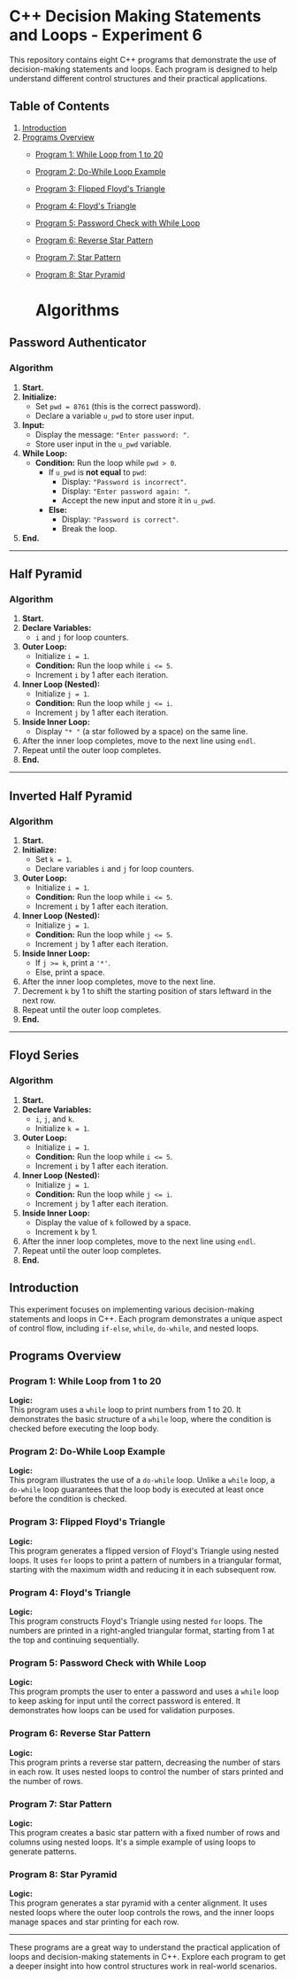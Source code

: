# C++ Decision Making Statements and Loops - Experiment 6

This repository contains eight C++ programs that demonstrate the use of decision-making statements and loops. Each program is designed to help understand different control structures and their practical applications.

## Table of Contents

1. [Introduction](#introduction)
2. [Programs Overview](#programs-overview)
   - [Program 1: While Loop from 1 to 20](#program-1-while-loop-from-1-to-20)
   - [Program 2: Do-While Loop Example](#program-2-do-while-loop-example)
   - [Program 3: Flipped Floyd's Triangle](#program-3-flipped-floyds-triangle)
   - [Program 4: Floyd's Triangle](#program-4-floyds-triangle)
   - [Program 5: Password Check with While Loop](#program-5-password-check-with-while-loop)
   - [Program 6: Reverse Star Pattern](#program-6-reverse-star-pattern)
   - [Program 7: Star Pattern](#program-7-star-pattern)
   - [Program 8: Star Pyramid](#program-8-star-pyramid)
  
     # Algorithms

## Password Authenticator

### Algorithm

1. **Start.**  
2. **Initialize:**  
   - Set `pwd = 8761` (this is the correct password).  
   - Declare a variable `u_pwd` to store user input.  
3. **Input:**  
   - Display the message: `"Enter password: "`.  
   - Store user input in the `u_pwd` variable.  
4. **While Loop:**  
   - **Condition:** Run the loop while `pwd > 0`.
     - If `u_pwd` is **not equal** to `pwd`:
       - Display: `"Password is incorrect"`.
       - Display: `"Enter password again: "`.
       - Accept the new input and store it in `u_pwd`.
     - **Else:**
       - Display: `"Password is correct"`.
       - Break the loop.  
5. **End.**

---

## Half Pyramid

### Algorithm

1. **Start.**  
2. **Declare Variables:**  
   - `i` and `j` for loop counters.  
3. **Outer Loop:**  
   - Initialize `i = 1`.  
   - **Condition:** Run the loop while `i <= 5`.
   - Increment `i` by 1 after each iteration.
4. **Inner Loop (Nested):**  
   - Initialize `j = 1`.  
   - **Condition:** Run the loop while `j <= i`.
   - Increment `j` by 1 after each iteration.
5. **Inside Inner Loop:**  
   - Display `"* "` (a star followed by a space) on the same line.
6. After the inner loop completes, move to the next line using `endl`.
7. Repeat until the outer loop completes.
8. **End.**

---

## Inverted Half Pyramid

### Algorithm

1. **Start.**  
2. **Initialize:**  
   - Set `k = 1`.  
   - Declare variables `i` and `j` for loop counters.  
3. **Outer Loop:**  
   - Initialize `i = 1`.  
   - **Condition:** Run the loop while `i <= 5`.  
   - Increment `i` by 1 after each iteration.  
4. **Inner Loop (Nested):**  
   - Initialize `j = 1`.  
   - **Condition:** Run the loop while `j <= 5`.  
   - Increment `j` by 1 after each iteration.  
5. **Inside Inner Loop:**  
   - If `j >= k`, print a `'*'`.  
   - Else, print a space.  
6. After the inner loop completes, move to the next line.  
7. Decrement `k` by 1 to shift the starting position of stars leftward in the next row.  
8. Repeat until the outer loop completes.  
9. **End.**

---

## Floyd Series

### Algorithm

1. **Start.**  
2. **Declare Variables:**  
   - `i`, `j`, and `k`.  
   - Initialize `k = 1`.  
3. **Outer Loop:**  
   - Initialize `i = 1`.  
   - **Condition:** Run the loop while `i <= 5`.  
   - Increment `i` by 1 after each iteration.  
4. **Inner Loop (Nested):**  
   - Initialize `j = 1`.  
   - **Condition:** Run the loop while `j <= i`.  
   - Increment `j` by 1 after each iteration.  
5. **Inside Inner Loop:**  
   - Display the value of `k` followed by a space.  
   - Increment `k` by 1.  
6. After the inner loop completes, move to the next line using `endl`.  
7. Repeat until the outer loop completes.  
8. **End.**


## Introduction

This experiment focuses on implementing various decision-making statements and loops in C++. Each program demonstrates a unique aspect of control flow, including `if-else`, `while`, `do-while`, and nested loops.

## Programs Overview

### Program 1: While Loop from 1 to 20

**Logic:**  
This program uses a `while` loop to print numbers from 1 to 20. It demonstrates the basic structure of a `while` loop, where the condition is checked before executing the loop body.

### Program 2: Do-While Loop Example

**Logic:**  
This program illustrates the use of a `do-while` loop. Unlike a `while` loop, a `do-while` loop guarantees that the loop body is executed at least once before the condition is checked.

### Program 3: Flipped Floyd's Triangle

**Logic:**  
This program generates a flipped version of Floyd's Triangle using nested loops. It uses `for` loops to print a pattern of numbers in a triangular format, starting with the maximum width and reducing it in each subsequent row.

### Program 4: Floyd's Triangle

**Logic:**  
This program constructs Floyd's Triangle using nested `for` loops. The numbers are printed in a right-angled triangular format, starting from 1 at the top and continuing sequentially.

### Program 5: Password Check with While Loop

**Logic:**  
This program prompts the user to enter a password and uses a `while` loop to keep asking for input until the correct password is entered. It demonstrates how loops can be used for validation purposes.

### Program 6: Reverse Star Pattern

**Logic:**  
This program prints a reverse star pattern, decreasing the number of stars in each row. It uses nested loops to control the number of stars printed and the number of rows.

### Program 7: Star Pattern

**Logic:**  
This program creates a basic star pattern with a fixed number of rows and columns using nested loops. It's a simple example of using loops to generate patterns.

### Program 8: Star Pyramid

**Logic:**  
This program generates a star pyramid with a center alignment. It uses nested loops where the outer loop controls the rows, and the inner loops manage spaces and star printing for each row.

---

These programs are a great way to understand the practical application of loops and decision-making statements in C++. Explore each program to get a deeper insight into how control structures work in real-world scenarios.
